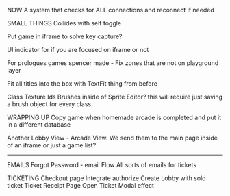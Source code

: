 NOW
  A system that checks for ALL connections and reconnect if needed

SMALL THINGS
  Collides with self toggle

  Put game in iframe to solve key capture?

  UI indicator for if you are focused on iframe or not

  For prologues games spencer made - Fix zones that are not on playground layer 

  Fit all titles into the box with TextFit thing from before

  Class Texture Ids Brushes inside of Sprite Editor? this will require just saving a brush object for every class

WRAPPING UP
  Copy game when homemade arcade is completed and put it in a different database

  Another Lobby View - Arcade View. We send them to the main page inside of an iframe or just a game list?

---

EMAILS
  Forgot Password - email Flow
  All sorts of emails for tickets

TICKETING
  Checkout page
    Integrate authorize
    Create Lobby with sold ticket
  Ticket Receipt Page
  Open Ticket Modal effect